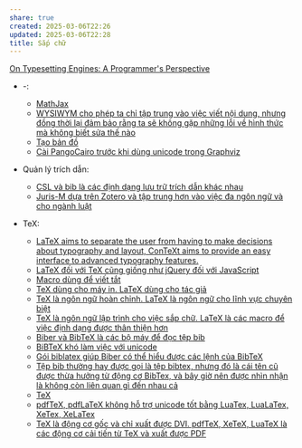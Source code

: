 ```yaml
---
share: true
created: 2025-03-06T22:26
updated: 2025-03-06T22:28
title: Sắp chữ
---
```

[On Typesetting Engines: A Programmer's Perspective](https://blog.ppresume.com/posts/on-typesetting-engines)
- \-: 
    - [MathJax](./MathJax.md)
    - [WYSIWYM cho phép ta chỉ tập trung vào việc viết nội dung, nhưng đồng thời lại đảm bảo rằng ta sẽ không gặp những lỗi về hình thức mà không biết sửa thế nào](./WYSIWYM%20cho%20ph%C3%A9p%20ta%20ch%E1%BB%89%20t%E1%BA%ADp%20trung%20v%C3%A0o%20vi%E1%BB%87c%20vi%E1%BA%BFt%20n%E1%BB%99i%20dung,%20nh%C6%B0ng%20%C4%91%E1%BB%93ng%20th%E1%BB%9Di%20l%E1%BA%A1i%20%C4%91%E1%BA%A3m%20b%E1%BA%A3o%20r%E1%BA%B1ng%20ta%20s%E1%BA%BD%20kh%C3%B4ng%20g%E1%BA%B7p%20nh%E1%BB%AFng%20l%E1%BB%97i%20v%E1%BB%81%20h%C3%ACnh%20th%E1%BB%A9c%20m%C3%A0%20kh%C3%B4ng%20bi%E1%BA%BFt%20s%E1%BB%ADa%20th%E1%BA%BF%20n%C3%A0o.md)
    - [Tạo bản đồ](../T%E1%BA%A1o%20b%E1%BA%A3n%20%C4%91%E1%BB%93.md)
    - [Cài PangoCairo trước khi dùng unicode trong Graphviz](../V%E1%BA%BD%20%C4%91%E1%BB%93%20th%E1%BB%8B%20m%E1%BA%A1ng%20l%C6%B0%E1%BB%9Bi%20(Graphviz)/C%C3%A0i%20PangoCairo%20tr%C6%B0%E1%BB%9Bc%20khi%20d%C3%B9ng%20unicode%20trong%20Graphviz.md)

- Quản lý trích dẫn: 
    - [CSL và bib là các định dạng lưu trữ trích dẫn khác nhau](./Qu%E1%BA%A3n%20l%C3%BD%20tr%C3%ADch%20d%E1%BA%ABn/CSL%20v%C3%A0%20bib%20l%C3%A0%20c%C3%A1c%20%C4%91%E1%BB%8Bnh%20d%E1%BA%A1ng%20l%C6%B0u%20tr%E1%BB%AF%20tr%C3%ADch%20d%E1%BA%ABn%20kh%C3%A1c%20nhau.md)
    - [Juris-M dựa trên Zotero và tập trung hơn vào việc đa ngôn ngữ và cho ngành luật](./Qu%E1%BA%A3n%20l%C3%BD%20tr%C3%ADch%20d%E1%BA%ABn/Juris-M%20d%E1%BB%B1a%20tr%C3%AAn%20Zotero%20v%C3%A0%20t%E1%BA%ADp%20trung%20h%C6%A1n%20v%C3%A0o%20vi%E1%BB%87c%20%C4%91a%20ng%C3%B4n%20ng%E1%BB%AF%20v%C3%A0%20cho%20ng%C3%A0nh%20lu%E1%BA%ADt.md)

- TeX: 
    - [LaTeX aims to separate the user from having to make decisions about typography and layout, ConTeXt aims to provide an easy interface to advanced typography features.](./TeX/Macro%20(LaTeX,%20ConTeX)/LaTeX%20aims%20to%20separate%20the%20user%20from%20having%20to%20make%20decisions%20about%20typography%20and%20layout,%20ConTeXt%20aims%20to%20provide%20an%20easy%20interface%20to%20advanced%20typography%20features..md)
    - [LaTeX đối với TeX cũng giống như jQuery đối với JavaScript](./TeX/Macro%20(LaTeX,%20ConTeX)/LaTeX%20%C4%91%E1%BB%91i%20v%E1%BB%9Bi%20TeX%20c%C5%A9ng%20gi%E1%BB%91ng%20nh%C6%B0%20jQuery%20%C4%91%E1%BB%91i%20v%E1%BB%9Bi%20JavaScript.md)
    - [Macro dùng để viết tắt](./TeX/Macro%20(LaTeX,%20ConTeX)/Macro%20d%C3%B9ng%20%C4%91%E1%BB%83%20vi%E1%BA%BFt%20t%E1%BA%AFt.md)
    - [TeX dùng cho máy in. LaTeX dùng cho tác giả](./TeX/Macro%20(LaTeX,%20ConTeX)/TeX%20d%C3%B9ng%20cho%20m%C3%A1y%20in.%20LaTeX%20d%C3%B9ng%20cho%20t%C3%A1c%20gi%E1%BA%A3.md)
    - [TeX là ngôn ngữ hoàn chỉnh. LaTeX là ngôn ngữ cho lĩnh vực chuyên biệt](./TeX/Macro%20(LaTeX,%20ConTeX)/TeX%20l%C3%A0%20ng%C3%B4n%20ng%E1%BB%AF%20ho%C3%A0n%20ch%E1%BB%89nh.%20LaTeX%20l%C3%A0%20ng%C3%B4n%20ng%E1%BB%AF%20cho%20l%C4%A9nh%20v%E1%BB%B1c%20chuy%C3%AAn%20bi%E1%BB%87t.md)
    - [TeX là ngôn ngữ lập trình cho việc sắp chữ. LaTeX là các macro để việc định dạng được thân thiện hơn](./TeX/Macro%20(LaTeX,%20ConTeX)/TeX%20l%C3%A0%20ng%C3%B4n%20ng%E1%BB%AF%20l%E1%BA%ADp%20tr%C3%ACnh%20cho%20vi%E1%BB%87c%20s%E1%BA%AFp%20ch%E1%BB%AF.%20LaTeX%20l%C3%A0%20c%C3%A1c%20macro%20%C4%91%E1%BB%83%20vi%E1%BB%87c%20%C4%91%E1%BB%8Bnh%20d%E1%BA%A1ng%20%C4%91%C6%B0%E1%BB%A3c%20th%C3%A2n%20thi%E1%BB%87n%20h%C6%A1n.md)
    - [Biber và BibTeX là các bộ máy để đọc tệp bib](./TeX/Qu%E1%BA%A3n%20l%C3%BD%20tr%C3%ADch%20d%E1%BA%ABn%20(Biber,%20BiBTeX)/Biber%20v%C3%A0%20BibTeX%20l%C3%A0%20c%C3%A1c%20b%E1%BB%99%20m%C3%A1y%20%C4%91%E1%BB%83%20%C4%91%E1%BB%8Dc%20t%E1%BB%87p%20bib.md)
    - [BiBTeX khó làm việc với unicode](./TeX/Qu%E1%BA%A3n%20l%C3%BD%20tr%C3%ADch%20d%E1%BA%ABn%20(Biber,%20BiBTeX)/BiBTeX%20kh%C3%B3%20l%C3%A0m%20vi%E1%BB%87c%20v%E1%BB%9Bi%20unicode.md)
    - [Gói biblatex giúp Biber có thể hiểu được các lệnh của BibTeX](./TeX/Qu%E1%BA%A3n%20l%C3%BD%20tr%C3%ADch%20d%E1%BA%ABn%20(Biber,%20BiBTeX)/G%C3%B3i%20biblatex%20gi%C3%BAp%20Biber%20c%C3%B3%20th%E1%BB%83%20hi%E1%BB%83u%20%C4%91%C6%B0%E1%BB%A3c%20c%C3%A1c%20l%E1%BB%87nh%20c%E1%BB%A7a%20BibTeX.md)
    - [Tệp bib thường hay được gọi là tệp bibtex, nhưng đó là cái tên cũ được thừa hưởng từ động cơ BibTex, và bây giờ nên được nhìn nhận là không còn liên quan gì đến nhau cả](./TeX/Qu%E1%BA%A3n%20l%C3%BD%20tr%C3%ADch%20d%E1%BA%ABn%20(Biber,%20BiBTeX)/T%E1%BB%87p%20bib%20th%C6%B0%E1%BB%9Dng%20hay%20%C4%91%C6%B0%E1%BB%A3c%20g%E1%BB%8Di%20l%C3%A0%20t%E1%BB%87p%20bibtex,%20nh%C6%B0ng%20%C4%91%C3%B3%20l%C3%A0%20c%C3%A1i%20t%C3%AAn%20c%C5%A9%20%C4%91%C6%B0%E1%BB%A3c%20th%E1%BB%ABa%20h%C6%B0%E1%BB%9Fng%20t%E1%BB%AB%20%C4%91%E1%BB%99ng%20c%C6%A1%20BibTex,%20v%C3%A0%20b%C3%A2y%20gi%E1%BB%9D%20n%C3%AAn%20%C4%91%C6%B0%E1%BB%A3c%20nh%C3%ACn%20nh%E1%BA%ADn%20l%C3%A0%20kh%C3%B4ng%20c%C3%B2n%20li%C3%AAn%20quan%20g%C3%AC%20%C4%91%E1%BA%BFn%20nhau%20c%E1%BA%A3.md)
    - [TeX](./TeX/index.md)
    - [pdfTeX, pdfLaTeX không hỗ trợ unicode tốt bằng LuaTex, LuaLaTex, XeTex, XeLaTex](./TeX/%C4%90%E1%BB%99ng%20c%C6%A1%20(TeX,%20pdfTeX,%20LuaTeX,%20XeTeX)/pdfTeX,%20pdfLaTeX%20kh%C3%B4ng%20h%E1%BB%97%20tr%E1%BB%A3%20unicode%20t%E1%BB%91t%20b%E1%BA%B1ng%20LuaTex,%20LuaLaTex,%20XeTex,%20XeLaTex.md)
    - [TeX là động cơ gốc và chỉ xuất được DVI. pdfTeX, XeTeX, LuaTeX là các động cơ cải tiến từ TeX và xuất được PDF](./TeX/%C4%90%E1%BB%99ng%20c%C6%A1%20(TeX,%20pdfTeX,%20LuaTeX,%20XeTeX)/TeX%20l%C3%A0%20%C4%91%E1%BB%99ng%20c%C6%A1%20g%E1%BB%91c%20v%C3%A0%20ch%E1%BB%89%20xu%E1%BA%A5t%20%C4%91%C6%B0%E1%BB%A3c%20DVI.%20pdfTeX,%20XeTeX,%20LuaTeX%20l%C3%A0%20c%C3%A1c%20%C4%91%E1%BB%99ng%20c%C6%A1%20c%E1%BA%A3i%20ti%E1%BA%BFn%20t%E1%BB%AB%20TeX%20v%C3%A0%20xu%E1%BA%A5t%20%C4%91%C6%B0%E1%BB%A3c%20PDF)

